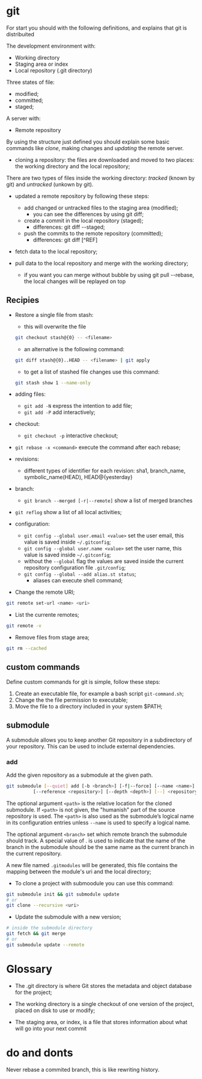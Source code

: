 # git

For start you should with the following definitions, and explains that git is distribuited

The development environment with:
- Working directory
- Staging area or index
- Local repository (.git directory)

Three states of file:
- modified;
- committed;
- staged;

A server with:
- Remote repository

By using the structure just defined you should explain some basic commands like *clone*, making changes and *updating* the remote server.

- cloning a repository: the files are downloaded and moved to two places: the working directory and the local repository;

There are two types of files inside the working directory: *tracked* (known by git) and *untracked* (unkown by git).

- updated a remote repository by following these steps:
    - add changed or untracked files to the staging area (modified);
        - you can see the differences by using git diff;
    - create a commit in the local repository (staged);
        - differences: git diff --staged;
    - push the commits to the remote repository (committed);
        - differences: git diff [^REF]

- fetch data to the local repository;

- pull data to the local repository and merge with the working directory;
    - if you want you can merge without bubble by using git pull --rebase, the local changes will be replayed on top

## Recipies

- Restore a single file from stash:
  - this will overwrite the file
  ```bash
  git checkout stash@{0} -- <filename>
  ```
  - an alternative is the following command:
  ```bash
  git diff stash@{0}..HEAD -- <filename> | git apply
  ```
  - to get a list of stashed file changes use this command:
  ```bash
  git stash show 1 --name-only
  ```

- adding files:
    - `git add -N` express the intention to add file;
    - `git add -P` add interactively;

- checkout:
    - `git checkout -p` interactive checkout;

- `git rebase -x <command>` execute the command after each rebase;

- revisions:
    - different types of identifier for each revision: sha1, branch_name, symbolic_name(HEAD), HEAD@{yesterday}

- branch:
    - `git branch --merged [-r|--remote]` show a list of merged branches

- `git reflog` show a list of all local activities;

- configuration:
    - `git config --global user.email <value>` set the user email, this value is saved inside `~/.gitconfig`;
    - `git config --global user.name <value>` set the user name, this value is saved inside `~/.gitconfig`;
    - without the `--global` flag the values are saved inside the current repository configuration file `.git/config`;
    - `git config --global --add alias.st status`;
        - aliases can execute shell command;

- Change the remote URI;
```bash
git remote set-url <name> <uri>
```

- List the currente remotes;
```bash
git remote -v
```

- Remove files from stage area;
```bash
git rm --cached
```

## custom commands

Define custom commands for git is simple, follow these steps:

1. Create an executable file, for example a bash script `git-command.sh`;
2. Change the the file permission to executable;
3. Move the file to a directory included in your system $PATH;

## submodule

A submodule allows you to keep another Git repository in a subdirectory of your
repository. This can be used to include external dependencies.

### add

Add the given repository as a submodule at the given path.

```bash
git submodule [--quiet] add [-b <branch>] [-f|--force] [--name <name>]
          [--reference <repository>] [--depth <depth>] [--] <repository> [<path>]
```

The optional argument `<path>` is the relative location for the cloned
submodule. If `<path>` is not given, the "humanish" part of the source
repository is used. The `<path>` is also used as the submodule’s logical name
in its configuration entries unless `--name` is used to specify a logical name.

The optional argument `<branch>` set which remote branch the submodule should
track.  A special value of . is used to indicate that the name of the branch in
the submodule should be the same name as the current branch in the current
repository.

A new file named `.gitmodules` will be generated, this file contains the
mapping between the module's uri and the local directory;

- To clone a project with submoodule you can use this command:
```bash
git submodule init && git submodule update
# or
git clone --recursive <uri>
```
- Update the submodule with a new version;
```bash
# inside the submodule directory
git fetch && git merge
# or
git submodule update --remote
```

# Glossary

- The .git directory is where Git stores the metadata and object database for the project;

- The working directory is a single checkout of one version of the project, placed on disk to use or modify;

- The staging area, or index, is a file that stores information about what will go into your next commit

# do and donts

Never rebase a commited branch, this is like rewriting history.
